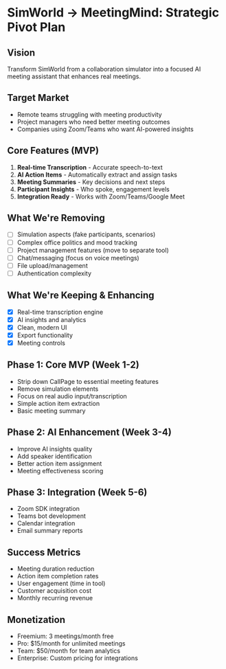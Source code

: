 # SimWorld → MeetingMind: Strategic Pivot Plan

## Vision
Transform SimWorld from a collaboration simulator into a focused AI meeting assistant that enhances real meetings.

## Target Market
- Remote teams struggling with meeting productivity
- Project managers who need better meeting outcomes
- Companies using Zoom/Teams who want AI-powered insights

## Core Features (MVP)
1. **Real-time Transcription** - Accurate speech-to-text
2. **AI Action Items** - Automatically extract and assign tasks
3. **Meeting Summaries** - Key decisions and next steps
4. **Participant Insights** - Who spoke, engagement levels
5. **Integration Ready** - Works with Zoom/Teams/Google Meet

## What We're Removing
- [ ] Simulation aspects (fake participants, scenarios)
- [ ] Complex office politics and mood tracking
- [ ] Project management features (move to separate tool)
- [ ] Chat/messaging (focus on voice meetings)
- [ ] File upload/management
- [ ] Authentication complexity

## What We're Keeping & Enhancing
- [x] Real-time transcription engine
- [x] AI insights and analytics
- [x] Clean, modern UI
- [x] Export functionality
- [x] Meeting controls

## Phase 1: Core MVP (Week 1-2)
- Strip down CallPage to essential meeting features
- Remove simulation elements
- Focus on real audio input/transcription
- Simple action item extraction
- Basic meeting summary

## Phase 2: AI Enhancement (Week 3-4)
- Improve AI insights quality
- Add speaker identification
- Better action item assignment
- Meeting effectiveness scoring

## Phase 3: Integration (Week 5-6)
- Zoom SDK integration
- Teams bot development
- Calendar integration
- Email summary reports

## Success Metrics
- Meeting duration reduction
- Action item completion rates
- User engagement (time in tool)
- Customer acquisition cost
- Monthly recurring revenue

## Monetization
- Freemium: 3 meetings/month free
- Pro: $15/month for unlimited meetings
- Team: $50/month for team analytics
- Enterprise: Custom pricing for integrations
